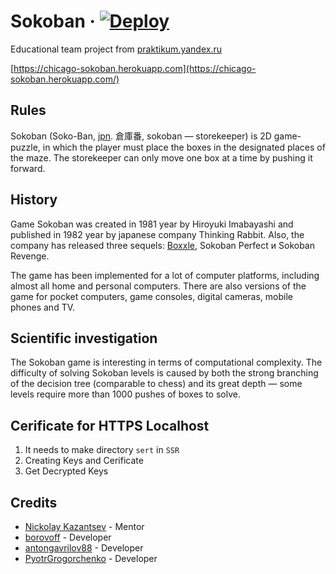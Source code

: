 # Sokoban &middot; [![Deploy](https://img.shields.io/badge/deploy-v1.1.1-blue)](https://chicago-sokoban.herokuapp.com/)

Educational team project from [praktikum.yandex.ru](https://praktikum.yandex.ru/middle-frontend)

[https://chicago-sokoban.herokuapp.com](https://chicago-sokoban.herokuapp.com/)

## Rules

Sokoban (Soko-Ban, [jpn](https://ru.wikipedia.org/wiki/%D0%AF%D0%BF%D0%BE%D0%BD%D1%81%D0%BA%D0%B8%D0%B9_%D1%8F%D0%B7%D1%8B%D0%BA). 倉庫番, sokoban — storekeeper) is 2D game-puzzle, in which the player must place the boxes in the designated places of the maze. The storekeeper can only move one box at a time by pushing it forward.

## History

Game Sokoban was created in 1981 year by Hiroyuki Imabayashi and published in 1982 year by japanese company Thinking Rabbit. Also, the company has released three sequels: [Boxxle](https://en.wikipedia.org/wiki/Boxxle), Sokoban Perfect и Sokoban Revenge.

The game has been implemented for a lot of computer platforms, including almost all home and personal computers. There are also versions of the game for pocket computers, game consoles, digital cameras, mobile phones and TV. 

## Scientific investigation

The Sokoban game is interesting in terms of computational complexity. The difficulty of solving Sokoban levels is caused by both the strong branching of the decision tree (comparable to chess) and its great depth — some levels require more than 1000 pushes of boxes to solve.

## Cerificate for HTTPS Localhost

1. It needs to make directory ```sert``` in ```SSR```
2. Creating Keys and Cerificate
3. Get Decrypted Keys

## Credits

* [Nickolay Kazantsev](https://github.com/realb0t) - Mentor
* [borovoff](https://github.com/borovoff) - Developer
* [antongavrilov88](https://github.com/antongavrilov88) - Developer
* [PyotrGrogorchenko](https://github.com/PyotrGrogorchenko) - Developer
